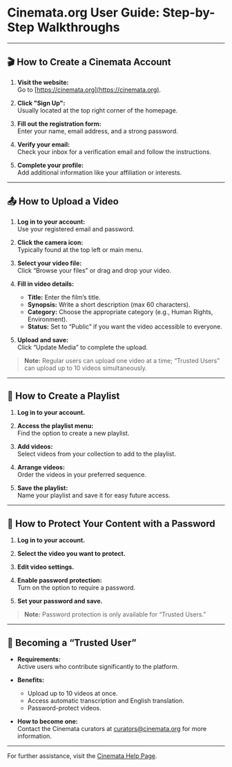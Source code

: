 # Cinemata.org User Guide: Step-by-Step Walkthroughs

---

## 🎬 How to Create a Cinemata Account

1. **Visit the website:**  
   Go to [https://cinemata.org](https://cinemata.org).

2. **Click "Sign Up":**  
   Usually located at the top right corner of the homepage.

3. **Fill out the registration form:**  
   Enter your name, email address, and a strong password.

4. **Verify your email:**  
   Check your inbox for a verification email and follow the instructions.

5. **Complete your profile:**  
   Add additional information like your affiliation or interests.

---

## 📤 How to Upload a Video

1. **Log in to your account:**  
   Use your registered email and password.

2. **Click the camera icon:**  
   Typically found at the top left or main menu.

3. **Select your video file:**  
   Click “Browse your files” or drag and drop your video.

4. **Fill in video details:**  
   - **Title:** Enter the film’s title.  
   - **Synopsis:** Write a short description (max 60 characters).  
   - **Category:** Choose the appropriate category (e.g., Human Rights, Environment).  
   - **Status:** Set to “Public” if you want the video accessible to everyone.

5. **Upload and save:**  
   Click “Update Media” to complete the upload.

> **Note:** Regular users can upload one video at a time; “Trusted Users” can upload up to 10 videos simultaneously.

---

## 🎥 How to Create a Playlist

1. **Log in to your account.**

2. **Access the playlist menu:**  
   Find the option to create a new playlist.

3. **Add videos:**  
   Select videos from your collection to add to the playlist.

4. **Arrange videos:**  
   Order the videos in your preferred sequence.

5. **Save the playlist:**  
   Name your playlist and save it for easy future access.

---

## 🔐 How to Protect Your Content with a Password

1. **Log in to your account.**

2. **Select the video you want to protect.**

3. **Edit video settings.**

4. **Enable password protection:**  
   Turn on the option to require a password.

5. **Set your password and save.**

> **Note:** Password protection is only available for “Trusted Users.”

---

## 🌟 Becoming a “Trusted User”

- **Requirements:**  
  Active users who contribute significantly to the platform.

- **Benefits:**  
  - Upload up to 10 videos at once.  
  - Access automatic transcription and English translation.  
  - Password-protect videos.

- **How to become one:**  
  Contact the Cinemata curators at [curators@cinemata.org](mailto:curators@cinemata.org) for more information.

---

For further assistance, visit the [Cinemata Help Page](https://cinemata.org/help).

